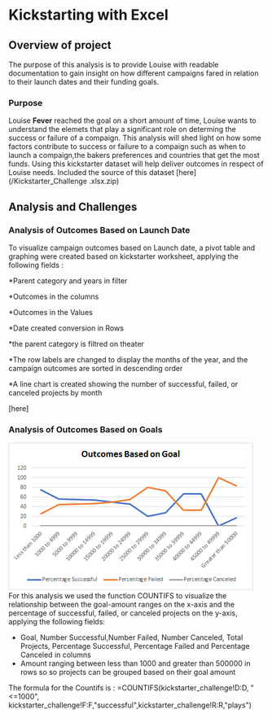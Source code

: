 # Kickstarting with Excel

## Overview of project
The purpose of this analysis is to provide Louise with readable documentation to gain insight on how different campaigns fared in relation to their launch dates and their funding goals. 


### Purpose
Louise **Fever** reached the goal on a short amount of time, Louise wants to understand the elemets that play a significant role on determing the success or failure of a compaign. This analysis will shed light on how some factors contribute to success or failure to a compaign such as when to launch a compaign,the bakers preferences and countries that get the most funds. Using this kickstarter dataset will help deliver outcomes in respect of Louise needs.
Included the source of this dataset [here](/Kickstarter_Challenge .xlsx.zip)




## Analysis and Challenges


### Analysis of Outcomes Based on Launch Date

To visualize campaign outcomes based on Launch date, a pivot table and graphing were created based on kickstarter worksheet, applying the following fields :

*Parent category and years in filter

*Outcomes in the columns

*Outcomes in the Values

*Date created conversion in Rows

*the parent category is filtred on theater

*The row labels are changed to display the months of the year, and the campaign outcomes are sorted in descending order

*A line chart is created showing the number of successful, failed, or canceled projects by month

[here]

### Analysis of Outcomes Based on Goals
![here](/resources/Outcomes_vs_Goals.png)
For this analysis we used the function COUNTIFS to visualize  the relationship between the goal-amount ranges on the x-axis and the percentage of successful, failed, or canceled projects on the y-axis, applying the following fields:
* Goal, Number Successful,Number Failed, Number Canceled, Total Projects, Percentage Successful, Percentage Failed and Percentage Canceled in columns 
* Amount ranging between less than 1000 and greater than 500000 in rows so  so projects can be grouped based on their goal amount

The formula for the Countifs is : =COUNTIFS(kickstarter_challenge!D:D, "<=1000", kickstarter_challenge!F:F,"successful",kickstarter_challenge!R:R,"plays")

